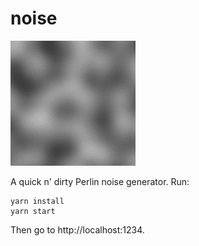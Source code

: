 # noise

![an animation](./sample.gif)

A quick n' dirty Perlin noise generator. Run:

```
yarn install
yarn start
```

Then go to http://localhost:1234.
